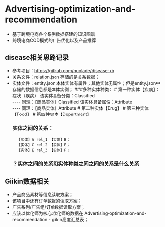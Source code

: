 # Advertising-optimization-and-recommendation
- 基于跨境电商各个系列数据搭建的知识图谱
- 跨境电商COD模式的广告优化以及产品推荐

## disease相关思路记录
- 参考项目：https://github.com/nuolade/disease-kb
- 关系文件：relation.json  存储的是关系数据；
- 实体文件：entity.json  本体实体有属性；其他实体无属性；但是entity.json中存储的数据信息都是本体实例；
    ###多种实体种类：
        # 第一种实体【疾病】：症状（疾病） 
              该实体具备分类：Classified   
                  ----       同理：【商品实体】Classified
              该实体具备属性：Attribute                       
                  ----       同理：【商品实体】Attribute
        # 第二种实体【Drug】
        # 第三种实体【Food】
        # 第四种实体【Department】
    ### 实体之间的关系：
        【实体】A rel_1 【实体】B；
        【实体】C rel_2 【实体】E；
        【实体】E rel_3 【实体】F；
    ### ？实体之间的关系和实体种类之间之间的关系是什么关系
    
## Giikin数据相关
- 产品商品素材等信息读取方案；
- 该项目中还有订单数据的读取方案；
- 广告系列/广告组/订单数据读取方案；
- 应该以优化师为核心:优化师的数据在 Advertising-optimization-and-recommendation - giikin高度汇总表；

